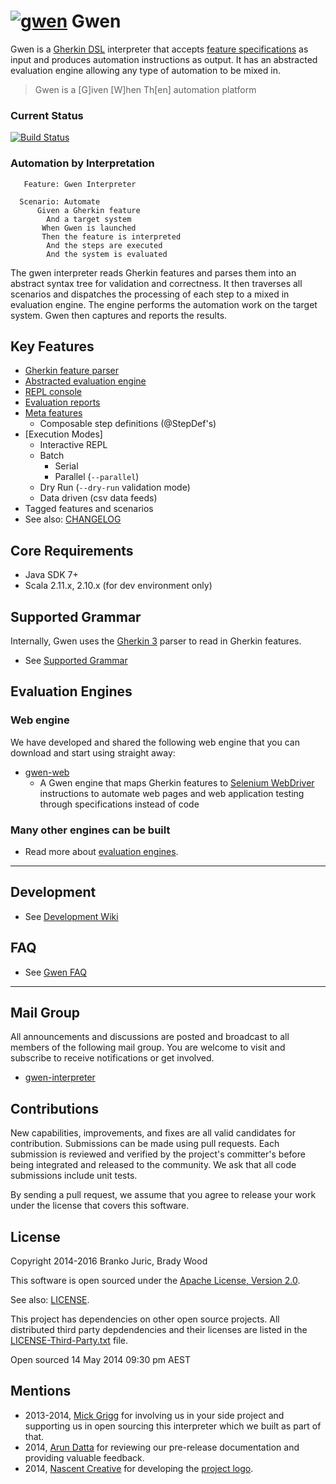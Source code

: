 [![gwen](https://github.com/gwen-interpreter/gwen/blob/master/doc/img/gwen-attractor.png)](https://github.com/gwen-interpreter/gwen/wiki/The-Gwen-Logo)
Gwen
====

Gwen is a 
[Gherkin DSL](https://github.com/cucumber/cucumber/wiki/Gherkin) 
interpreter that accepts 
[feature specifications](https://github.com/cucumber/cucumber/wiki/Feature-Introduction) 
as input and produces automation instructions as output. It has an abstracted 
evaluation engine allowing any type of automation to be mixed in.

> Gwen is a [G]iven [W]hen Th[en] automation platform

### Current Status

[![Build Status](https://travis-ci.org/gwen-interpreter/gwen.svg)](https://travis-ci.org/gwen-interpreter/gwen)

### Automation by Interpretation

```gherkin    
   Feature: Gwen Interpreter
    
  Scenario: Automate
      Given a Gherkin feature
        And a target system
       When Gwen is launched
       Then the feature is interpreted
        And the steps are executed
        And the system is evaluated
```

The gwen interpreter reads Gherkin features and parses them into an abstract 
syntax tree for validation and correctness. It then traverses all scenarios 
and dispatches the processing of each step to a mixed in evaluation engine. 
The engine performs the automation work on the target system. Gwen then 
captures and reports the results.

Key Features
------------

- [Gherkin feature parser](https://github.com/gwen-interpreter/gwen/wiki/Supported-Grammar)
- [Abstracted evaluation engine](https://github.com/gwen-interpreter/gwen/wiki/Evaluation-Engines)
- [REPL console](https://github.com/gwen-interpreter/gwen/wiki/REPL-Console)
- [Evaluation reports](https://github.com/gwen-interpreter/gwen/wiki/Evaluation-Reports)
- [Meta features](https://github.com/gwen-interpreter/gwen/wiki/Meta-Features)
  - Composable step definitions (@StepDef's)
- [Execution Modes]
  - Interactive REPL 
  - Batch
    - Serial 
    - Parallel (`--parallel`)
  - Dry Run (`--dry-run` validation mode)
  - Data driven (csv data feeds)
- Tagged features and scenarios
- See also: [CHANGELOG](CHANGELOG)

Core Requirements
-----------------

- Java SDK 7+
- Scala 2.11.x, 2.10.x (for dev environment only)

Supported Grammar
-----------------

Internally, Gwen uses the [Gherkin 3](https://github.com/cucumber/gherkin3) 
parser to read in Gherkin features.

- See [Supported Grammar](https://github.com/gwen-interpreter/gwen/wiki/Supported-Grammar)

Evaluation Engines
------------------

### Web engine
We have developed and shared the following web engine that you can download 
and start using straight away:

- [gwen-web](https://github.com/gwen-interpreter/gwen-web)
  - A Gwen engine that maps Gherkin features to [Selenium WebDriver](http://www.seleniumhq.org/projects/webdriver) 
    instructions to automate web pages and web application testing through 
    specifications instead of code

### Many other engines can be built
- Read more about [evaluation engines](https://github.com/gwen-interpreter/gwen/wiki/Evaluation-Engines).

***

Development
-----------

- See [Development Wiki](https://github.com/gwen-interpreter/gwen/wiki/Development) 

FAQ
---

- See [Gwen FAQ](https://github.com/gwen-interpreter/gwen/wiki/FAQ)

***

Mail Group
----------

All announcements and discussions are posted and broadcast to all members of 
the following mail group. You are welcome to visit and subscribe to receive 
notifications or get involved.

- [gwen-interpreter](https://groups.google.com/d/forum/gwen-interpreter) 

Contributions
-------------

New capabilities, improvements, and fixes are all valid candidates for 
contribution. Submissions can be made using pull requests. Each submission 
is reviewed and verified by the project's committer's before being integrated 
and released to the community. We ask that all code submissions include unit 
tests.

By sending a pull request, we assume that you agree to release your work under 
the license that covers this software.

License
-------

Copyright 2014-2016 Branko Juric, Brady Wood

This software is open sourced under the 
[Apache License, Version 2.0](http://www.apache.org/licenses/LICENSE-2.0.txt).

See also: [LICENSE](LICENSE).

This project has dependencies on other open source projects. All distributed 
third party depdendencies and their licenses are listed in the 
[LICENSE-Third-Party.txt](LICENSE-Third-Party.txt) file.


Open sourced 14 May 2014 09:30 pm AEST

Mentions
--------

- 2013-2014, [Mick Grigg](http://au.linkedin.com/in/mickgrigg) for 
  involving us in your side project and supporting us in open sourcing this 
  interpreter which we built as part of that. 
- 2014, [Arun Datta](http://au.linkedin.com/in/arundatta) for reviewing our 
  pre-release documentation and providing valuable feedback.
- 2014, [Nascent Creative](http://www.nascentcreative.com.au) for developing 
  the [project logo](https://github.com/gwen-interpreter/gwen/wiki/The-Gwen-Logo).

